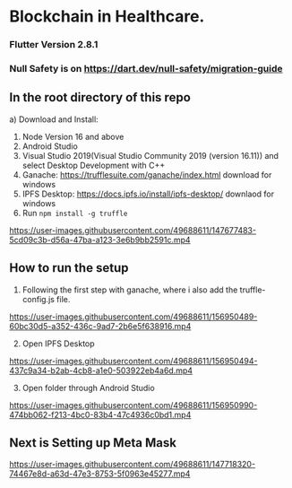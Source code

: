 # Blockchain in Healthcare.

### Flutter Version 2.8.1 
### Null Safety is on https://dart.dev/null-safety/migration-guide

## In the root directory of this repo
a) Download and Install:
1. Node Version 16 and above
2. Android Studio
3. Visual Studio 2019(Visual Studio Community 2019 (version 16.11)) and select Desktop Development with C++
4. Ganache: https://trufflesuite.com/ganache/index.html download for windows
5. IPFS Desktop: https://docs.ipfs.io/install/ipfs-desktop/ downlaod for windows
6. Run `npm install -g truffle`



https://user-images.githubusercontent.com/49688611/147677483-5cd09c3b-d56a-47ba-a123-3e6b9bb2591c.mp4


## How to run the setup

1. Following the first step with ganache, where i also add the truffle-config.js file.

https://user-images.githubusercontent.com/49688611/156950489-60bc30d5-a352-436c-9ad7-2b6e5f638916.mp4


2. Open IPFS Desktop 

https://user-images.githubusercontent.com/49688611/156950494-437c9a34-b2ab-4cb8-a1e0-503922eb4a6d.mp4

3. Open folder through Android Studio



https://user-images.githubusercontent.com/49688611/156950990-474bb062-f213-4bc0-83b4-47c4936c0bd1.mp4







## Next is Setting up Meta Mask



https://user-images.githubusercontent.com/49688611/147718320-74467e8d-a63d-47e3-8753-5f0963e45277.mp4


